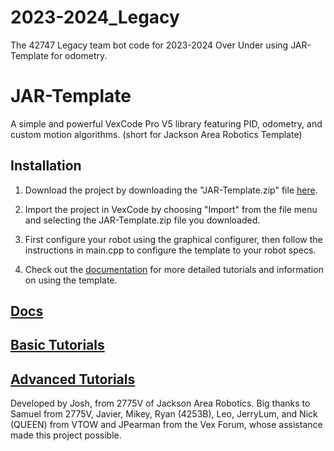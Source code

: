 # 2023-2024_Legacy
The 42747 Legacy team bot code for 2023-2024 Over Under using JAR-Template for odometry. 

# JAR-Template
A simple and powerful VexCode Pro V5 library featuring PID, odometry, and custom motion algorithms. (short for Jackson Area Robotics Template)

## Installation
1. Download the project by downloading the "JAR-Template.zip" file [here](https://github.com/2775Josh/JAR-Template/releases/latest).

2. Import the project in VexCode by choosing "Import" from the file menu and selecting the JAR-Template.zip file you downloaded.

3. First configure your robot using the graphical configurer, then follow the instructions in main.cpp to configure the template to your robot specs.

4. Check out the <a href="https://jacksonarearobotics.github.io/JAR-Template/" target="_blank">documentation</a> for more detailed tutorials and information on using the template.

## [Docs](https://jacksonarearobotics.github.io/JAR-Template/)

## [Basic Tutorials](https://jacksonarearobotics.github.io/JAR-Template/basic-tutorials)

## [Advanced Tutorials](https://jacksonarearobotics.github.io/JAR-Template/advanced-tutorials)

Developed by Josh, from 2775V of Jackson Area Robotics. Big thanks to Samuel from 2775V, Javier, Mikey, Ryan (4253B), Leo, JerryLum, and Nick (QUEEN) from VTOW and JPearman from the Vex Forum, whose assistance made this project possible.
